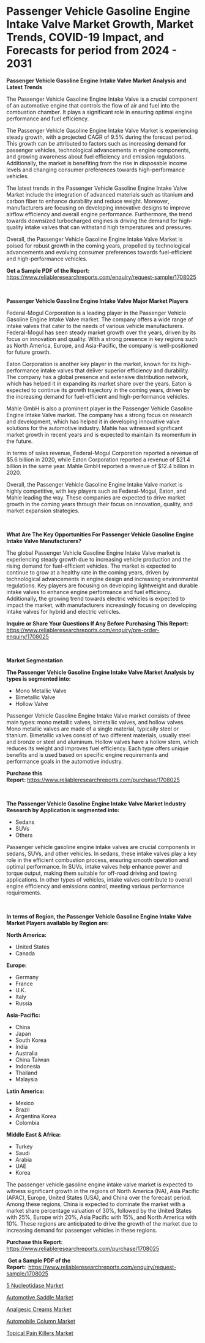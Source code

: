 <p><h1>Passenger Vehicle Gasoline Engine Intake Valve Market Growth, Market Trends, COVID-19 Impact, and Forecasts for period from 2024 - 2031</h1></p><p><strong>Passenger Vehicle Gasoline Engine Intake Valve Market Analysis and Latest Trends</strong></p>
<p><p>The Passenger Vehicle Gasoline Engine Intake Valve is a crucial component of an automotive engine that controls the flow of air and fuel into the combustion chamber. It plays a significant role in ensuring optimal engine performance and fuel efficiency.</p><p>The Passenger Vehicle Gasoline Engine Intake Valve Market is experiencing steady growth, with a projected CAGR of 9.5% during the forecast period. This growth can be attributed to factors such as increasing demand for passenger vehicles, technological advancements in engine components, and growing awareness about fuel efficiency and emission regulations. Additionally, the market is benefiting from the rise in disposable income levels and changing consumer preferences towards high-performance vehicles.</p><p>The latest trends in the Passenger Vehicle Gasoline Engine Intake Valve Market include the integration of advanced materials such as titanium and carbon fiber to enhance durability and reduce weight. Moreover, manufacturers are focusing on developing innovative designs to improve airflow efficiency and overall engine performance. Furthermore, the trend towards downsized turbocharged engines is driving the demand for high-quality intake valves that can withstand high temperatures and pressures.</p><p>Overall, the Passenger Vehicle Gasoline Engine Intake Valve Market is poised for robust growth in the coming years, propelled by technological advancements and evolving consumer preferences towards fuel-efficient and high-performance vehicles.</p></p>
<p><strong>Get a Sample PDF of the Report:&nbsp;</strong> <a href="https://www.reliableresearchreports.com/enquiry/request-sample/1708025">https://www.reliableresearchreports.com/enquiry/request-sample/1708025</a></p>
<p>&nbsp;</p>
<p><strong>Passenger Vehicle Gasoline Engine Intake Valve Major Market Players</strong></p>
<p><p>Federal-Mogul Corporation is a leading player in the Passenger Vehicle Gasoline Engine Intake Valve market. The company offers a wide range of intake valves that cater to the needs of various vehicle manufacturers. Federal-Mogul has seen steady market growth over the years, driven by its focus on innovation and quality. With a strong presence in key regions such as North America, Europe, and Asia-Pacific, the company is well-positioned for future growth.</p><p>Eaton Corporation is another key player in the market, known for its high-performance intake valves that deliver superior efficiency and durability. The company has a global presence and extensive distribution network, which has helped it in expanding its market share over the years. Eaton is expected to continue its growth trajectory in the coming years, driven by the increasing demand for fuel-efficient and high-performance vehicles.</p><p>Mahle GmbH is also a prominent player in the Passenger Vehicle Gasoline Engine Intake Valve market. The company has a strong focus on research and development, which has helped it in developing innovative valve solutions for the automotive industry. Mahle has witnessed significant market growth in recent years and is expected to maintain its momentum in the future.</p><p>In terms of sales revenue, Federal-Mogul Corporation reported a revenue of $5.6 billion in 2020, while Eaton Corporation reported a revenue of $21.4 billion in the same year. Mahle GmbH reported a revenue of $12.4 billion in 2020.</p><p>Overall, the Passenger Vehicle Gasoline Engine Intake Valve market is highly competitive, with key players such as Federal-Mogul, Eaton, and Mahle leading the way. These companies are expected to drive market growth in the coming years through their focus on innovation, quality, and market expansion strategies.</p></p>
<p>&nbsp;</p>
<p><strong>What Are The Key Opportunities For Passenger Vehicle Gasoline Engine Intake Valve Manufacturers?</strong></p>
<p><p>The global Passenger Vehicle Gasoline Engine Intake Valve market is experiencing steady growth due to increasing vehicle production and the rising demand for fuel-efficient vehicles. The market is expected to continue to grow at a healthy rate in the coming years, driven by technological advancements in engine design and increasing environmental regulations. Key players are focusing on developing lightweight and durable intake valves to enhance engine performance and fuel efficiency. Additionally, the growing trend towards electric vehicles is expected to impact the market, with manufacturers increasingly focusing on developing intake valves for hybrid and electric vehicles.</p></p>
<p><strong>Inquire or Share Your Questions If Any Before Purchasing This Report:</strong> <a href="https://www.reliableresearchreports.com/enquiry/pre-order-enquiry/1708025">https://www.reliableresearchreports.com/enquiry/pre-order-enquiry/1708025</a></p>
<p>&nbsp;</p>
<p><strong>Market Segmentation</strong></p>
<p><strong>The Passenger Vehicle Gasoline Engine Intake Valve Market Analysis by types is segmented into:</strong></p>
<p><ul><li>Mono Metallic Valve</li><li>Bimetallic Valve</li><li>Hollow Valve</li></ul></p>
<p><p>Passenger Vehicle Gasoline Engine Intake Valve market consists of three main types: mono metallic valves, bimetallic valves, and hollow valves. Mono metallic valves are made of a single material, typically steel or titanium. Bimetallic valves consist of two different materials, usually steel and bronze or steel and aluminum. Hollow valves have a hollow stem, which reduces its weight and improves fuel efficiency. Each type offers unique benefits and is used based on specific engine requirements and performance goals in the automotive industry.</p></p>
<p><strong>Purchase this Report:&nbsp;</strong><a href="https://www.reliableresearchreports.com/purchase/1708025">https://www.reliableresearchreports.com/purchase/1708025</a></p>
<p>&nbsp;</p>
<p><strong>The Passenger Vehicle Gasoline Engine Intake Valve Market Industry Research by Application is segmented into:</strong></p>
<p><ul><li>Sedans</li><li>SUVs</li><li>Others</li></ul></p>
<p><p>Passenger vehicle gasoline engine intake valves are crucial components in sedans, SUVs, and other vehicles. In sedans, these intake valves play a key role in the efficient combustion process, ensuring smooth operation and optimal performance. In SUVs, intake valves help enhance power and torque output, making them suitable for off-road driving and towing applications. In other types of vehicles, intake valves contribute to overall engine efficiency and emissions control, meeting various performance requirements.</p></p>
<p>&nbsp;</p>
<p><strong>In terms of Region, the Passenger Vehicle Gasoline Engine Intake Valve Market Players available by Region are:</strong></p>
<p>
    <p> <strong> North America: </strong>
        <ul>
            <li>United States</li>
            <li>Canada</li>
        </ul>
        </p> 
    <p> <strong> Europe: </strong>
        <ul>
            <li>Germany</li>
            <li>France</li>
            <li>U.K.</li>
            <li>Italy</li>
            <li>Russia</li>
        </ul>
        </p> 
    <p> <strong> Asia-Pacific: </strong>
        <ul>
            <li>China</li>
            <li>Japan</li>
            <li>South Korea</li>
            <li>India</li>
            <li>Australia</li>
            <li>China Taiwan</li>
            <li>Indonesia</li>
            <li>Thailand</li>
            <li>Malaysia</li>
        </ul>
        </p> 
    <p> <strong> Latin America: </strong>
        <ul>
            <li>Mexico</li>
            <li>Brazil</li>
            <li>Argentina Korea</li>
            <li>Colombia</li>
        </ul>
        </p> 
    <p> <strong> Middle East & Africa: </strong>
        <ul>
            <li>Turkey</li>
            <li>Saudi</li>
            <li>Arabia</li>
            <li>UAE</li>
            <li>Korea</li>
        </ul>
    </p>
    </p>
<p><p>The passenger vehicle gasoline engine intake valve market is expected to witness significant growth in the regions of North America (NA), Asia Pacific (APAC), Europe, United States (USA), and China over the forecast period. Among these regions, China is expected to dominate the market with a market share percentage valuation of 30%, followed by the United States with 25%, Europe with 20%, Asia Pacific with 15%, and North America with 10%. These regions are anticipated to drive the growth of the market due to increasing demand for passenger vehicles in these regions.</p></p>
<p><strong>Purchase this Report: </strong><a href="https://www.reliableresearchreports.com/purchase/1708025">https://www.reliableresearchreports.com/purchase/1708025</a></p>
<p>&nbsp;<strong>Get a Sample PDF of the Report:&nbsp;&nbsp;</strong><a href="https://www.reliableresearchreports.com/enquiry/request-sample/1708025">https://www.reliableresearchreports.com/enquiry/request-sample/1708025</a></p>
<p><strong></strong></p>
<p><p><a href="https://medium.com/@birdielynch2022/5-nucleotidase-market-report-reveals-the-latest-trends-and-growth-opportunities-of-this-market-1f506c01b716">5 Nucleotidase Market</a></p><p><a href="https://github.com/marloy8/Market-Research-Report-List-3/blob/main/automotive-saddle-market.md">Automotive Saddle Market</a></p><p><a href="https://medium.com/@anitabeatty1/analgesic-creams-market-size-reveals-the-best-marketing-channels-in-global-industry-86b68809509f">Analgesic Creams Market</a></p><p><a href="https://github.com/sougarounis/Market-Research-Report-List-2/blob/main/automobile-column-market.md">Automobile Column Market</a></p><p><a href="https://medium.com/@anitabeatty1/topical-pain-killers-market-research-report-its-history-and-forecast-2024-to-2031-eb698c9ace2c">Topical Pain Killers Market</a></p></p>